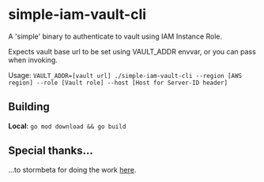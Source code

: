 # simple-iam-vault-cli

A 'simple' binary to authenticate to vault using IAM Instance Role.

Expects vault base url to be set using VAULT_ADDR envvar, or you can pass when invoking.

Usage: `VAULT_ADDR=[vault url] ./simple-iam-vault-cli --region [AWS region] --role [Vault role] --host [Host for Server-ID header]`

## Building

**Local**: `go mod download && go build`

## Special thanks...

...to stormbeta for doing the work [here](https://github.com/stormbeta/snippets/tree/master/golang/vault-iam-auth).